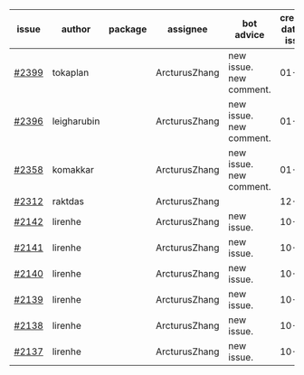 | issue | author | package | assignee | bot advice | created date of issue | target release date | date from target |
| ------ | ------ | ------ | ------ | ------ | ------ | ------ | :-----: |
| [#2399](https://github.com/Azure/sdk-release-request/issues/2399) | tokaplan |  | ArcturusZhang | new issue. new comment. | 01-21 | 02-07 |  |
| [#2396](https://github.com/Azure/sdk-release-request/issues/2396) | leigharubin |  | ArcturusZhang | new issue. new comment. | 01-20 | 02-01 |  |
| [#2358](https://github.com/Azure/sdk-release-request/issues/2358) | komakkar |  | ArcturusZhang | new issue. new comment. | 01-07 | 01-24 |  |
| [#2312](https://github.com/Azure/sdk-release-request/issues/2312) | raktdas |  | ArcturusZhang |  | 12-15 | 12-17 |  |
| [#2142](https://github.com/Azure/sdk-release-request/issues/2142) | lirenhe |  | ArcturusZhang | new issue. | 10-20 | 11-03 |  |
| [#2141](https://github.com/Azure/sdk-release-request/issues/2141) | lirenhe |  | ArcturusZhang | new issue. | 10-20 | 11-03 |  |
| [#2140](https://github.com/Azure/sdk-release-request/issues/2140) | lirenhe |  | ArcturusZhang | new issue. | 10-20 | 11-05 |  |
| [#2139](https://github.com/Azure/sdk-release-request/issues/2139) | lirenhe |  | ArcturusZhang | new issue. | 10-20 | 11-05 |  |
| [#2138](https://github.com/Azure/sdk-release-request/issues/2138) | lirenhe |  | ArcturusZhang | new issue. | 10-20 | 11-05 |  |
| [#2137](https://github.com/Azure/sdk-release-request/issues/2137) | lirenhe |  | ArcturusZhang | new issue. | 10-20 | 11-05 |  |
